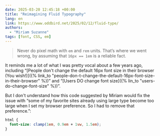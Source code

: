 ```yaml
---
date: 2025-03-20 12:45:18 +00:00
title: "Reimagining Fluid Typography"
lang: en
link: https://www.oddbird.net/2025/02/12/fluid-type/
authors:
  - "Miriam Suzanne"
tags: [font, CSS, em]
---
```


> Never do pixel math with `em` and `rem` units. That’s where we went wrong, by assuming that `16px == 1em` is a reliable fact.

It reminds me a lot of what I was pretty vocal about a few years ago, including “[People don't change the default 16px font size in their browser (You wish!)]({% link_to "people-don-t-change-the-default-16px-font-size-in-their-browser" %})” and “[Users DO change font size]({% lin_to "users-do-change-font-size" %})”.

But I don't understand how this code suggested by Miriam would fix the issue with “some of my favorite sites already using large type become too large when I set my browser preference. So I had to remove that preference.”:

```css
html {
  font-size: clamp(1em, 0.9em + 1vw, 1.5em);
}
```
